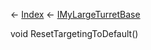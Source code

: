 ← [Index](Api-Index) ← [IMyLargeTurretBase](Sandbox.ModAPI.Ingame.IMyLargeTurretBase)

void ResetTargetingToDefault()